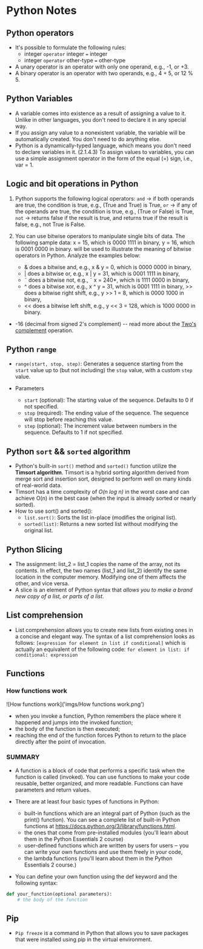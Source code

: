 # Python Notes

## Python operators

- It's possible to formulate the following rules:
  - integer `operator` integer `=` integer
  - integer `operator` other-type `=` other-type
- A unary operator is an operator with only one operand, e.g., -1, or +3.
- A binary operator is an operator with two operands, e.g., 4 + 5, or 12 % 5.

## Python Variables

- A variable comes into existence as a result of assigning a value to it.
  Unlike in other languages, you don't need to declare it in any special way.
- If you assign any value to a nonexistent variable,
  the variable will be automatically created. You don't need to do anything else.
- Python is a dynamically-typed language, which means you don't need to declare
  variables in it. (2.1.4.3) To assign values to variables, you can use a simple
  assignment operator in the form of the equal (=) sign, i.e., var = 1.

## Logic and bit operations in Python

1. Python supports the following logical operators:
   `and` → if both operands are true, the condition is true, e.g., (True and True) is True,
   `or` → if any of the operands are true, the condition is true, e.g., (True or False) is True,
   `not` → returns false if the result is true, and returns true if the result is false, e.g., not True is False.

2. You can use bitwise operators to manipulate single bits of data. The following sample data:
   x = 15, which is 0000 1111 in binary,
   y = 16, which is 0001 0000 in binary.
   will be used to illustrate the meaning of bitwise operators in Python. Analyze the examples below:
   - & does a bitwise and, e.g., x & y = 0, which is 0000 0000 in binary,
   - | does a bitwise or, e.g., x | y = 31, which is 0001 1111 in binary,
   - ˜ does a bitwise not, e.g., ˜ x = 240\*, which is 1111 0000 in binary,
   - ^ does a bitwise xor, e.g., x ^ y = 31, which is 0001 1111 in binary, >> does a bitwise right shift, e.g., y >> 1 = 8, which is 0000 1000 in binary,
   - << does a bitwise left shift, e.g., y << 3 = 128, which is 1000 0000 in binary.

- -16 (decimal from signed 2's complement) -- read more about the [Two's complement](https://en.wikipedia.org/wiki/Two%27s_complement) operation.

## Python `range`

- `range(start, stop, step)`: Generates a sequence starting from the `start` value up to (but not including) the `stop` value, with a custom `step` value.
- Parameters

  - `start` (optional): The starting value of the sequence. Defaults to 0 if not specified.
  - `stop` (required): The ending value of the sequence. The sequence will stop before reaching this value.
  - `step` (optional): The increment value between numbers in the sequence. Defaults to 1 if not specified.

## Python `sort` && `sorted` algorithm

- Python's built-in `sort()` method and `sorted()` function utilize the **Timsort algorithm**. Timsort is a hybrid sorting algorithm derived from merge sort and insertion sort, designed to perform well on many kinds of real-world data.
- Timsort has a time complexity of _O(n log n)_ in the worst case and can achieve O(n) in the best case (when the input is already sorted or nearly sorted).
- How to use sort() and sorted():
  - `list.sort()`: Sorts the list in-place (modifies the original list).
  - `sorted(list)`: Returns a new sorted list without modifying the original list.

## Python Slicing

- The assignment: list_2 = list_1 copies the name of the array, not its contents. In effect, the two names (list_1 and list_2) identify the same location in the computer memory. Modifying one of them affects the other, and vice versa.
- A slice is an element of Python syntax that _allows you to make a brand new copy of a list, or parts of a list_.

## List comprehension

- List comprehension allows you to create new lists from existing ones in a concise and elegant way. The syntax of a list comprehension looks as follows:
  `[expression for element in list if conditional]`
  which is actually an equivalent of the following code:
  `for element in list:
if conditional:
    expression`

## Functions

### How functions work

![How functions work]('imgs/How functions work.png')

- when you invoke a function, Python remembers the place where it happened and jumps into the invoked function;
- the body of the function is then executed;
- reaching the end of the function forces Python to return to the place directly after the point of invocation.

### SUMMARY

- A function is a block of code that performs a specific task when the function is called (invoked). You can use functions to make your code reusable, better organized, and more readable. Functions can have parameters and return values.

- There are at least four basic types of functions in Python:
  - built-in functions which are an integral part of Python (such as the print() function). You can see a complete list of built-in Python functions at <https://docs.python.org/3/library/functions.html>.
  - the ones that come from pre-installed modules (you'll learn about them in the Python Essentials 2 course)
  - user-defined functions which are written by users for users ‒ you can write your own functions and use them freely in your code,
  - the lambda functions (you'll learn about them in the Python Essentials 2 course.)
- You can define your own function using the def keyword and the following syntax:

```python
def your_function(optional parameters):
    # the body of the function
```

## Pip

- `Pip freeze` is a command in Python that allows you to save packages that were installed using pip in the virtual environment.
